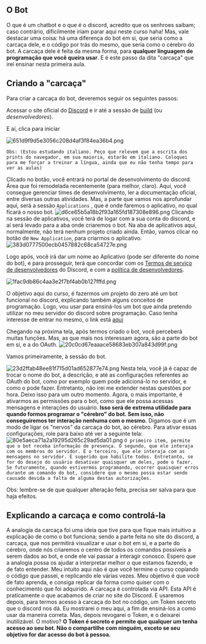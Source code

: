 ## O Bot

O que é um chatbot e o que é o discord, acredito que os senhroes saibam; caso contrário, dificilmente iriam parar aqui neste curso haha! Mas, vale destacar uma coisa: há uma diferença do bot em si, que seria como a carcaça dele, e o código por trás do mesmo, que seria como o cérebro do bot.
A carcaça dele é feita da mesma forma, para **qualquer linguagem de programação que você queira usar**. E é este passo da dita "carcaça" que irei ensinar nesta primeira aula.

## Criando a "carcaça"

Para criar a carcaça do bot, deveremos seguir os seguintes passos:

Acessar o site oficial do [Discord](https://discord.com "Discord") e ir até a sessão de [build](https://discord.com/build) (ou *desenvolvedores*).

E aí, clica para iniciar

![651d9f9d5e3056c208d4af3f84ea36b4.png](:/b3ba898d0e3145f0a9945e86fb9d4113)

`Obs: (Estou estudando italiano. Peço que relevem que a escrita dos prints do navegador, em sua maioria, estarão em italiano. Coloquei para me forçar a treinar a língua, ainda que eu não tenha tempo para ver as aulas)`

Clicado no botão, você entrará no portal de desenvolvimento do discord. Área que foi remodelada recentemente (para melhor, claro).
Aqui, você consegue gerenciar times de desenvolvimento, ler a documentação oficial, entre diversas outras atividades. Mas, a parte que vamos nos aprofundar aqui, será a sessão `Applications` , que é onde faremos o aplicativo, no qual ficará o nosso bot.
![d6ce65b5a18b2f93a165fd187308e896.png](:/b57e47b524be4ae9aba24c32c92092f6)
Clicando na sessão de aplicativos, você terá de logar com a sua conta do discord, e aí será levado para a aba onde criaremos o bot.
Na aba de aplicativos aqui, normalmente, não terá nenhum projeto criado ainda. Então, vamos clicar no botão de `New Application`, para criarmos o aplicativo.
![383d0777500ecb0457882c68ca54727e.png](:/f7acf38852004d368142e0ba8c327b5a)

Logo após, você irá dar um nome ao Aplicativo (pode ser diferente do nome do bot), e para prosseguir, terá que concordar com os [Termos de serviço de desenvolvedores](https://discord.com/developers/docs/policies-and-agreements/terms-of-service) do Discord, e com a [política de desenvolvedores](https://discord.com/developers/docs/policies-and-agreements/developer-policy).

![1fac9db86c4aa3e2f7bf4ab0b127fffd.png](:/b112b61c440946aab65d344b38ab524e)

O objetivo aqui do curso, é fazermos um projeto do zero até um bot funcional no discord, explicando também alguns conceitos de programação. Logo, vou usar para ensiná-los um bot que ainda pretendo utilizar no meu servidor do discord sobre programação. Caso tenha interesse de entrar no mesmo, o link está [aqui](https://discord.gg/YvwPPGzMJ9)

Chegando na próxima tela, após termos criado o bot, você perceberá muitas funções. Mas, as que mais nos interessam agora, são a parte do bot em si, e a do OAuth.
![20c0cd67eaaace58683eb307a843d99f.png](:/d0684ccbfc7f46f985dbc96803058f0c)

Vamos primeiramente, à sessão do bot.

![23d2ffab48ee81f715d01ad652877e74.png](:/6f24696fb0514dadbdff24491e499be7)
Nesta tela, você já é capaz de trocar o nome do bot, a descrição, e até as configurações referentes ao OAuth do bot, como por exemplo quem pode adicioná-lo no servidor, e como o pode fazer. Entretanto, não irei me extender nestas questões por hora. Deixo isso para um outro momento. Agora, o mais importante, é ativarmos as permissões para o bot, como que ele possa acessas mensagens e interações do usuário. **Isso será de extrema utilidade para quando formos programar o "cérebro" do bot. Sem isso, não conseguiremos ter interação nenhuma com o mesmo.** Digamos que é um modo de ligar os "nervos" da carcaça do bot, ao cérebro.
Para ativar essas configurações, role para baixo até ver a seguinte tela:
![80e5aeca71a2a19295d265c29ad5da01.png](:/026b5efbf45d44f78cf69d41842dd557)
`O primeiro item, permite que o bot receba informação de presença. O segundo, que ele interaja com os membros do servidor. E o terceiro, que ele interaja com as mensagens no servidor. É sugerido que habilite todos. Entretanto, se for do desejo do usuário desativar quaisquer um deles, pode o fazer. Se futuramente, quando estivermos programando, ocorrer quaisquer erros durante um comando do bot, considere que o mesmo possa estar sendo causado devida a falta de alguma destas autorizações.`

Obs: lembre-se de que qualquer alteração feita, precisa ser salva para que haja efeitos.

## Explicando a carcaça e como controlá-la

A analogia da carcaça foi uma ideia que tive para que fique mais intuitivo a explicação de como o bot funciona; sendo a parte feita no site do discord, a carcaça, que nos permitirá visualizar e usar o bot em si, e a parte do cérebro, onde nós criaremos o centro de todos os comandos possíveis a serem dados ao bot, e onde ele vai passar a interagir conosco. Espero que a analogia possa os ajudar a interpretar melhor o que estamos fazendo, e de fato entender. Meu intuito aqui não é que você termine o curso copiando o código que passei, e replicando ele várias vezes. Meu objetivo é que você de fato aprenda, e consiga replicar da forma como quiser com o conhecimento que foi adquirido.
A carcaça é controlada via API. Esta API é praticamente o que acabamos de criar no site do Discord. E usaremos depois, para termos acesso à carcaça do bot no código, um Token secreto que o discord nos dá. Eu mostrarei o meu aqui, a fim de ensiná-los a como usar da maneira correta. Mas, depois revogarei o Token, e o deixarei inutilizável. O motivo? **O Token é secreto e permite que qualquer um tenha acesso ao seu bot. Não o compartilhe com ninguém, exceto se seu objetivo for dar acesso do bot à pessoa.**
